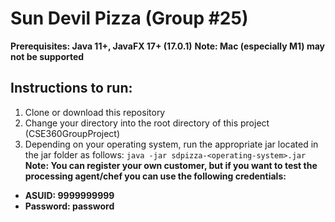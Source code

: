 # Sun Devil Pizza (Group #25)
**Prerequisites: Java 11+, JavaFX 17+ (17.0.1)**
**Note: Mac (especially M1) may not be supported**
## Instructions to run:
1. Clone or download this repository
2. Change your directory into the root directory of this project (CSE360GroupProject)
3. Depending on your operating system, run the appropriate jar located in the jar folder as follows:
   `java -jar sdpizza-<operating-system>.jar`
   **Note: You can register  your own customer, but if you want to test the processing agent/chef you can use the following credentials:**
* **ASUID: 9999999999**
* **Password: password**
